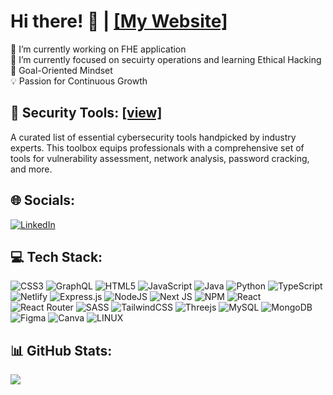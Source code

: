 # Hi there! 👋 | [ [My Website] ](https://jayodya-methmal.netlify.app/)
🔭 I’m currently working on FHE application<br>🌱 I’m currently focused on secuirty operations and learning Ethical Hacking <br>🎯 Goal-Oriented Mindset<br>💡 Passion for Continuous Growth
## 👾 Security Tools:  [ [view] ](https://github.com/stars/Jayodya-Methmal/lists/intellectum-vigilare-pentestkit)
A curated list of essential cybersecurity tools handpicked by industry experts.  This toolbox equips professionals with a comprehensive set of tools for vulnerability assessment, network analysis, password cracking, and more. 

## 🌐 Socials:
[![LinkedIn](https://img.shields.io/badge/LinkedIn-%230077B5.svg?logo=linkedin&logoColor=white)](https://www.linkedin.com/in/jayodya-methmal-98843a154/) 

## 💻 Tech Stack:
![CSS3](https://img.shields.io/badge/css3-%231572B6.svg?style=flat&logo=css3&logoColor=white) ![GraphQL](https://img.shields.io/badge/-GraphQL-E10098?style=flat&logo=graphql&logoColor=white) ![HTML5](https://img.shields.io/badge/html5-%23E34F26.svg?style=flat&logo=html5&logoColor=white) ![JavaScript](https://img.shields.io/badge/javascript-%23323330.svg?style=flat&logo=javascript&logoColor=%23F7DF1E) ![Java](https://img.shields.io/badge/java-%23ED8B00.svg?style=flat&logo=java&logoColor=white) ![Python](https://img.shields.io/badge/python-3670A0?style=flat&logo=python&logoColor=ffdd54) ![TypeScript](https://img.shields.io/badge/typescript-%23007ACC.svg?style=flat&logo=typescript&logoColor=white) ![Netlify](https://img.shields.io/badge/netlify-%23000000.svg?style=flat&logo=netlify&logoColor=#00C7B7) ![Express.js](https://img.shields.io/badge/express.js-%23404d59.svg?style=flat&logo=express&logoColor=%2361DAFB) ![NodeJS](https://img.shields.io/badge/node.js-6DA55F?style=flat&logo=node.js&logoColor=white) ![Next JS](https://img.shields.io/badge/Next-black?style=flat&logo=next.js&logoColor=white) ![NPM](https://img.shields.io/badge/NPM-%23000000.svg?style=flat&logo=npm&logoColor=white) ![React](https://img.shields.io/badge/react-%2320232a.svg?style=flat&logo=react&logoColor=%2361DAFB) ![React Router](https://img.shields.io/badge/React_Router-CA4245?style=flat&logo=react-router&logoColor=white) ![SASS](https://img.shields.io/badge/SASS-hotpink.svg?style=flat&logo=SASS&logoColor=white) ![TailwindCSS](https://img.shields.io/badge/tailwindcss-%2338B2AC.svg?style=flat&logo=tailwind-css&logoColor=white) ![Threejs](https://img.shields.io/badge/threejs-black?style=flat&logo=three.js&logoColor=white) ![MySQL](https://img.shields.io/badge/mysql-%2300f.svg?style=flat&logo=mysql&logoColor=white) ![MongoDB](https://img.shields.io/badge/MongoDB-%234ea94b.svg?style=flat&logo=mongodb&logoColor=white) 	![Figma](https://img.shields.io/badge/figma-%23F24E1E.svg?style=flat&logo=figma&logoColor=white) ![Canva](https://img.shields.io/badge/Canva-%2300C4CC.svg?style=flat&logo=Canva&logoColor=white) ![LINUX](https://img.shields.io/badge/Linux-FCC624?style=flat&logo=linux&logoColor=black)
## 📊 GitHub Stats:
![](https://github-readme-stats.vercel.app/api/top-langs/?username=Jayodya-Methmal&theme=dark&hide_border=false&include_all_commits=true&count_private=true&layout=compact)



